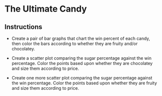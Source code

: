 # The Ultimate Candy

## Instructions

* Create a pair of bar graphs that chart the win percent of each candy, then color the bars according to whether they are fruity and/or chocolatey.

* Create a scatter plot comparing the sugar percentage against the win percentage. Color the points based upon whether they are chocolatey and size them according to price.

* Create one more scatter plot comparing the sugar percentage against the win percentage. Color the points based upon whether they are fruity and size them according to price.

